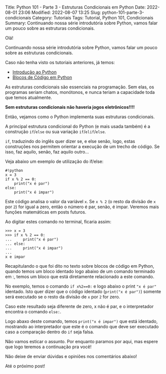 Title: Python 101 - Parte 3 - Estruturas Condicionais em Python
Date: 2022-08-01 23:06
Modified: 2022-08-07 13:25
Slug: python-101-parte-3-condicionais
Category: Tutoriais
Tags: Tutorial, Python 101, Condicionais
Summary: Continuando nossa série introdutória sobre Python, vamos falar um pouco sobre as estruturas condicionais.

Olá!

Continuando nossa série introdutória sobre Python, vamos falar um pouco sobre as estruturas condicionais.

Caso não tenha visto os tutoriais anteriores, já temos:

* [Introdução ao Python]({filename}/Tutoriais/python101.md)
* [Blocos de Código em Python]({filename}/Tutoriais/python101.2.md)

As estruturas condicionais são essenciais na programação. Sem elas, os programas seriam chatos, monótonos, e nunca teriam a capacidade toda que temos atualmente.

__Sem estruturas condicionais não haveria jogos eletrônicos!!!!__

Então, vejamos como o Python implementa suas estruturas condicionais.

A principal estrutura condicional do Python (e mais usada também) é a construção `if`/`else` ou sua variação `if`/`elif`/`else`.

`if`, traduzindo do inglês quer dizer se, e else senão, logo, estas construções nos permitem orientar a execução de um trecho de código. Se isso, faz aquilo, senão, faz aquilo outro...

Veja abaixo um exemplo de utilização do if/else:

    #!python
    x = 3
    if x % 2 == 0:
        print("x é par")
    else:
        print("x é impar")

Este código analisa o valor da variável `x`. Se `x % 2` (o resto da divisão de `x` por `2`) for igual a zero, então o número é par, senão, é impar. Veremos mais funções matemáticas em posts futuros.

Ao digitar estes comando no terminal, ficaria assim:

    >>> x = 3
    >>> if x % 2 == 0:
    ...     print("x é par")
    ... else:
    ...     print("x é impar") 
    ...
    x e impar 

Recapitulando o que foi dito no texto sobre blocos de código em Python, quando temos um bloco identado logo abaixo de um comando terminado em :, temos um bloco que está diretamente relacionado a este comando.

No exemplo, temos o comando `if x%2==0:` e logo abaixo o print `"x é par"` identado. Isto quer dizer que o código identado (`print("x é par")`) somente será executado se o resto da divisão de `x` por `2` for zero.

Caso este resultado seja diferente de zero, x não é par, e o interpretador encontra o comando `else:`.

Logo abaxo deste comando, temos `print("x é impar")` que está identado, mostrando ao interpretador que este é o comando que deve ser executado caso a comparação dentro do `if` seja falsa.

Não vamos esticar o assunto. Por enquanto paramos por aqui, mas espere que logo teremos a continuação pra você!

Não deixe de enviar dúvidas e opiniões nos comentários abaixo!

Até o próximo post!
